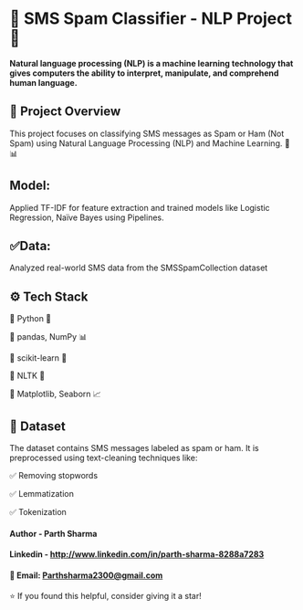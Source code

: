# 📩 SMS Spam Classifier - NLP Project 🚀
**Natural language processing (NLP) is a machine learning technology that gives computers the ability to interpret, manipulate, and comprehend human language.**
## 📌 Project Overview
This project focuses on classifying SMS messages as Spam or Ham (Not Spam) using Natural Language Processing (NLP) and Machine Learning. 🧠📊

## Model:
Applied TF-IDF for feature extraction and trained models like Logistic Regression, Naïve Bayes using Pipelines.

## ✅Data:
Analyzed real-world SMS data from the SMSSpamCollection dataset

## ⚙️ Tech Stack
🔹 Python 🐍

🔹 pandas, NumPy 📊

🔹 scikit-learn 🤖

🔹 NLTK 📝

🔹 Matplotlib, Seaborn 📈

## 📂 Dataset
The dataset contains SMS messages labeled as spam or ham. It is preprocessed using text-cleaning techniques like:

✅ Removing stopwords

✅ Lemmatization

✅ Tokenization

#### Author - Parth Sharma
#### Linkedin - http://www.linkedin.com/in/parth-sharma-8288a7283
#### 📧 Email: Parthsharma2300@gmail.com

⭐ If you found this helpful, consider giving it a star!
